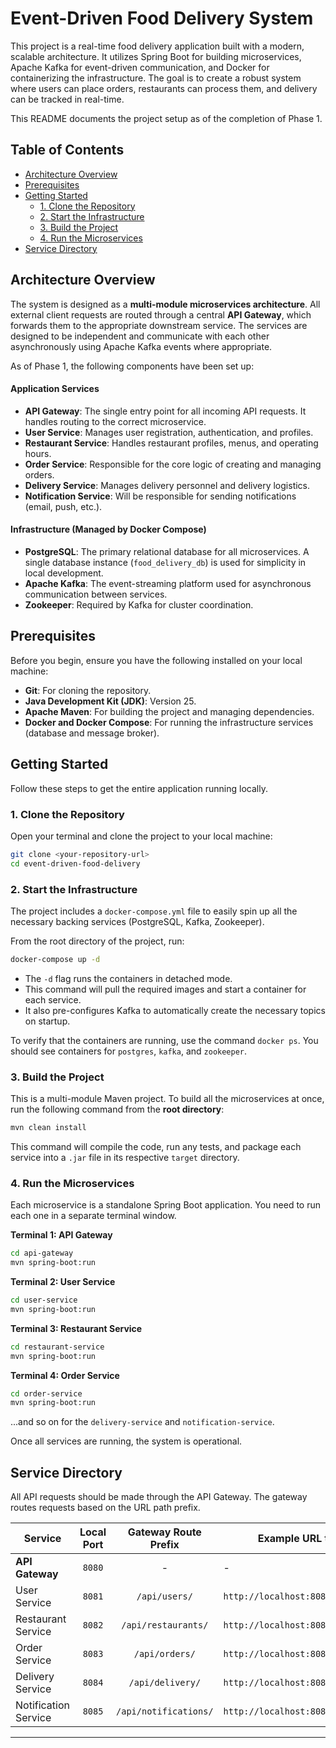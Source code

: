 # Event-Driven Food Delivery System

This project is a real-time food delivery application built with a modern, scalable architecture. It utilizes Spring Boot for building microservices, Apache Kafka for event-driven communication, and Docker for containerizing the infrastructure. The goal is to create a robust system where users can place orders, restaurants can process them, and delivery can be tracked in real-time.

This README documents the project setup as of the completion of Phase 1.

## Table of Contents

- [Architecture Overview](#architecture-overview)
- [Prerequisites](#prerequisites)
- [Getting Started](#getting-started)
    - [1. Clone the Repository](#1-clone-the-repository)
    - [2. Start the Infrastructure](#2-start-the-infrastructure)
    - [3. Build the Project](#3-build-the-project)
    - [4. Run the Microservices](#4-run-the-microservices)
- [Service Directory](#service-directory)

## Architecture Overview

The system is designed as a **multi-module microservices architecture**. All external client requests are routed through a central **API Gateway**, which forwards them to the appropriate downstream service. The services are designed to be independent and communicate with each other asynchronously using Apache Kafka events where appropriate.

As of Phase 1, the following components have been set up:

#### Application Services

-   **API Gateway**: The single entry point for all incoming API requests. It handles routing to the correct microservice.
-   **User Service**: Manages user registration, authentication, and profiles.
-   **Restaurant Service**: Handles restaurant profiles, menus, and operating hours.
-   **Order Service**: Responsible for the core logic of creating and managing orders.
-   **Delivery Service**: Manages delivery personnel and delivery logistics.
-   **Notification Service**: Will be responsible for sending notifications (email, push, etc.).

#### Infrastructure (Managed by Docker Compose)

-   **PostgreSQL**: The primary relational database for all microservices. A single database instance (`food_delivery_db`) is used for simplicity in local development.
-   **Apache Kafka**: The event-streaming platform used for asynchronous communication between services.
-   **Zookeeper**: Required by Kafka for cluster coordination.

## Prerequisites

Before you begin, ensure you have the following installed on your local machine:

-   **Git**: For cloning the repository.
-   **Java Development Kit (JDK)**: Version 25.
-   **Apache Maven**: For building the project and managing dependencies.
-   **Docker and Docker Compose**: For running the infrastructure services (database and message broker).

## Getting Started

Follow these steps to get the entire application running locally.

### 1. Clone the Repository

Open your terminal and clone the project to your local machine:

```bash
git clone <your-repository-url>
cd event-driven-food-delivery
```

### 2. Start the Infrastructure

The project includes a `docker-compose.yml` file to easily spin up all the necessary backing services (PostgreSQL, Kafka, Zookeeper).

From the root directory of the project, run:

```bash
docker-compose up -d
```

-   The `-d` flag runs the containers in detached mode.
-   This command will pull the required images and start a container for each service.
-   It also pre-configures Kafka to automatically create the necessary topics on startup.

To verify that the containers are running, use the command `docker ps`. You should see containers for `postgres`, `kafka`, and `zookeeper`.

### 3. Build the Project

This is a multi-module Maven project. To build all the microservices at once, run the following command from the **root directory**:

```bash
mvn clean install
```

This command will compile the code, run any tests, and package each service into a `.jar` file in its respective `target` directory.

### 4. Run the Microservices

Each microservice is a standalone Spring Boot application. You need to run each one in a separate terminal window.

**Terminal 1: API Gateway**
```bash
cd api-gateway
mvn spring-boot:run
```

**Terminal 2: User Service**
```bash
cd user-service
mvn spring-boot:run
```

**Terminal 3: Restaurant Service**
```bash
cd restaurant-service
mvn spring-boot:run
```

**Terminal 4: Order Service**
```bash
cd order-service
mvn spring-boot:run
```

...and so on for the `delivery-service` and `notification-service`.

Once all services are running, the system is operational.

## Service Directory

All API requests should be made through the API Gateway. The gateway routes requests based on the URL path prefix.

| Service              | Local Port | Gateway Route Prefix | Example URL through Gateway                 |
| -------------------- | :--------: | :------------------: | ------------------------------------------- |
| **API Gateway**      |   `8080`   |          -           | -                                           |
| User Service         |   `8081`   |     `/api/users/`    | `http://localhost:8080/api/users/{endpoint}`  |
| Restaurant Service   |   `8082`   |  `/api/restaurants/` | `http://localhost:8080/api/restaurants/...` |
| Order Service        |   `8083`   |     `/api/orders/`   | `http://localhost:8080/api/orders/...`      |
| Delivery Service     |   `8084`   |    `/api/delivery/`  | `http://localhost:8080/api/delivery/...`    |
| Notification Service |   `8085`   |  `/api/notifications/` | `http://localhost:8080/api/notifications/...` |

---